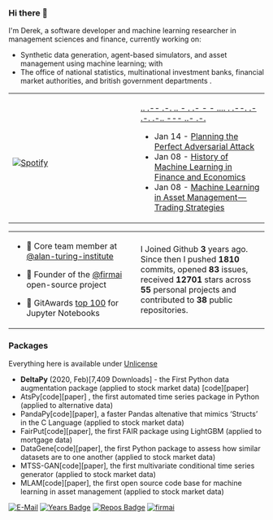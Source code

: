 ### Hi there 👋
I'm Derek, a software developer and machine learning researcher in management sciences and finance, currently working on:

 - Synthetic data generation, agent-based simulators, and asset management using machine learning; with
 - The office of national statistics, multinational investment banks, financial market authorities, and british government departments .

<table width="100%"> 
  <tr>
  <td width="50%">
      
&nbsp; <br> [![Spotify](https://novatorem-nu-seven.vercel.app/api/spotify)](https://open.spotify.com/user/1280520793)

  </td>
  <td width="50%">  
 
 [..    .-- .-. .. - .    .- -    - .... .    .--. .- .-. .-.. --- ..- .-.](https://theparlour.substack.com/)
 
 <!-- feed start -->
- Jan 14 - [Planning the Perfect Adversarial Attack](https://theparlour.substack.com/p/adversarial-attack-in-finance)
- Jan 08 - [History of Machine Learning in Finance and Economics](https://theparlour.substack.com/p/history-of-machine-learning-in-finance)
- Jan 08 - [Machine Learning in Asset Management&#8202;&#8212;&#8202;Trading Strategies](https://theparlour.substack.com/p/machine-learning-in-asset-management-trading-strategies-b7ae163e7809)
<!-- feed end -->

  </td>
  </table>
  
<table width="100%"> 
  <tr>
  <td width="50%">

- 👥 Core team member at [@alan-turing-institute](https://github.com/alan-turing-institute)

- 🧭 Founder of the [@firmai](https://github.com/firmai) open-source project

- 🦌 GitAwards [top 100](http://git-awards.com/users?language=jupyter_notebook) for Jupyter Notebooks

  </td>
  <td width="50%">
  
I Joined Github **3** years ago. Since then I pushed **1810** commits, opened **83** issues, received **12701** stars across **55** personal projects and contributed to **38** public repositories.

  </td>
  </table>
  
### Packages

Everything here is available under [Unlicense](https://unlicense.org/)

- **DeltaPy** (2020, Feb)[7,409 Downloads]  - the First Python data augmentation package (applied to stock market data) [code][paper]
- AtsPy[code][paper] , the first automated time series package in Python (applied to alternative data)
- PandaPy[code][paper], a faster Pandas altenative that mimics ‘Structs’ in the C Language (applied to stock market data) 
- FairPut[code][paper], the first FAIR package using LightGBM (applied to mortgage data) 
- DataGene[code][paper], the first Python package to assess how similar datasets are to one another (applied to stock market data)
- MTSS-GAN[code][paper], the first multivariate conditional time series generator (applied to stock market data)
- MLAM[code][paper], the first open source code base for machine learning in asset management (applied to stock market data)


<!--- - 👁️ Advisor at ... --->


[![E-Mail](https://img.shields.io/badge/email-reveal-2a8?style=flat-square&logo=gmail&logoColor=white)](https://mailhide.io/e/3ZNzb8gi)
[![Years Badge](https://badges.pufler.dev/years/firmai)](https://badges.pufler.dev)
[![Repos Badge](https://badges.pufler.dev/repos/firmai)](https://badges.pufler.dev)
[![firmai](https://komarev.com/ghpvc/?username=firmai)](firmai.org)


                            



